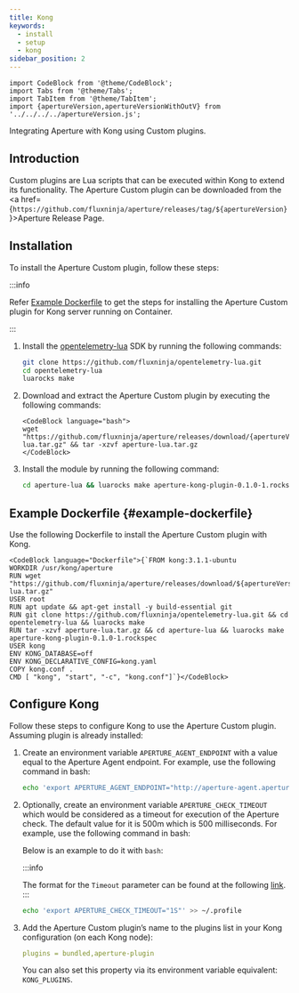 ```yaml
---
title: Kong
keywords:
  - install
  - setup
  - kong
sidebar_position: 2
---
```


```mdx-code-block
import CodeBlock from '@theme/CodeBlock';
import Tabs from '@theme/Tabs';
import TabItem from '@theme/TabItem';
import {apertureVersion,apertureVersionWithOutV} from '../../../../apertureVersion.js';
```

Integrating Aperture with Kong using Custom plugins.

## Introduction

Custom plugins are Lua scripts that can be executed within Kong to extend its
functionality. The Aperture Custom plugin can be downloaded from the <a
href={`https://github.com/fluxninja/aperture/releases/tag/${apertureVersion}`}>Aperture
Release Page</a>.

## Installation

To install the Aperture Custom plugin, follow these steps:

:::info

Refer [Example Dockerfile](#example-dockerfile) to get the steps for installing
the Aperture Custom plugin for Kong server running on Container.

:::

1. Install the
   [opentelemetry-lua](https://github.com/fluxninja/opentelemetry-lua) SDK by
   running the following commands:

   ```bash
   git clone https://github.com/fluxninja/opentelemetry-lua.git
   cd opentelemetry-lua
   luarocks make
   ```

2. Download and extract the Aperture Custom plugin by executing the following
   commands:

   ```mdx-code-block
   <CodeBlock language="bash">
   wget "https://github.com/fluxninja/aperture/releases/download/{apertureVersion}/aperture-lua.tar.gz" && tar -xzvf aperture-lua.tar.gz
   </CodeBlock>
   ```

3. Install the module by running the following command:

   ```bash
   cd aperture-lua && luarocks make aperture-kong-plugin-0.1.0-1.rockspec
   ```

## Example Dockerfile {#example-dockerfile}

Use the following Dockerfile to install the Aperture Custom plugin with Kong.

```mdx-code-block
<CodeBlock language="Dockerfile">{`FROM kong:3.1.1-ubuntu
WORKDIR /usr/kong/aperture
RUN wget "https://github.com/fluxninja/aperture/releases/download/${apertureVersion}/aperture-lua.tar.gz"
USER root
RUN apt update && apt-get install -y build-essential git
RUN git clone https://github.com/fluxninja/opentelemetry-lua.git && cd opentelemetry-lua && luarocks make
RUN tar -xzvf aperture-lua.tar.gz && cd aperture-lua && luarocks make aperture-kong-plugin-0.1.0-1.rockspec
USER kong
ENV KONG_DATABASE=off
ENV KONG_DECLARATIVE_CONFIG=kong.yaml
COPY kong.conf .
CMD [ "kong", "start", "-c", "kong.conf"]`}</CodeBlock>
```

## Configure Kong

Follow these steps to configure Kong to use the Aperture Custom plugin. Assuming
plugin is already installed:

1. Create an environment variable `APERTURE_AGENT_ENDPOINT` with a value equal
   to the Aperture Agent endpoint. For example, use the following command in
   bash:

   ```bash
   echo 'export APERTURE_AGENT_ENDPOINT="http://aperture-agent.aperture-agent.svc.cluster.local"' >> ~/.profile
   ```

2. Optionally, create an environment variable `APERTURE_CHECK_TIMEOUT` which
   would be considered as a timeout for execution of the Aperture check. The
   default value for it is 500m which is 500 milliseconds. For example, use the
   following command in bash:

   Below is an example to do it with `bash`:

   :::info

   The format for the `Timeout` parameter can be found at the following
   [link](https://github.com/grpc/grpc/blob/master/doc/PROTOCOL-HTTP2.md#requests).
   :::

   ```bash
   echo 'export APERTURE_CHECK_TIMEOUT="1S"' >> ~/.profile
   ```

3. Add the Aperture Custom plugin’s name to the plugins list in your Kong
   configuration (on each Kong node):

   ```yaml
   plugins = bundled,aperture-plugin
   ```

   You can also set this property via its environment variable equivalent:
   `KONG_PLUGINS`.
